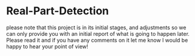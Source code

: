 # Real-Part-Detection
 please note that this project is in its initial stages, and adjustments so we can only provide you with an initial report of what is going to happen later. Please read it and if you have any comments on it let me know I would be happy to hear your point of view!
